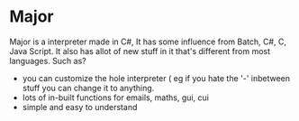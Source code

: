# Major
Major is a interpreter made in C#,
It has some influence from Batch, C#, C, Java Script. It also has allot of new stuff in it that's different from most languages.
Such as?
- you can customize the hole interpreter ( eg if you hate the '-' inbetween stuff you can change it to anything. 
- lots of in-built functions for emails, maths, gui, cui 
- simple and easy to understand


